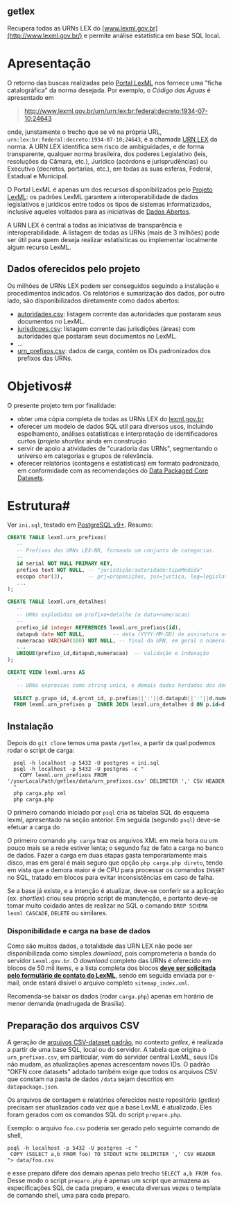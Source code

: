 getlex
------
Recupera todas as URNs LEX do [www.lexml.gov.br](http://www.lexml.gov.br/) e permite análise estatística em base SQL local.

# Apresentação #
O retorno das buscas realizadas pelo  [Portal LexML](http://www.lexml.gov.br/) nos fornece uma "ficha catalográfica" da norma desejada. Por exemplo, o *Código das Águas* é apresentado em 

> http://www.lexml.gov.br/urn/urn:lex:br:federal:decreto:1934-07-10;24643

onde, junstamente o trecho que se vê na própria URL, `urn:lex:br:federal:decreto:1934-07-10;24643`, é a chamada [URN LEX](https://pt.wikipedia.org/wiki/Lex_(URN)) da norma. A URN LEX identifica sem risco de ambiguidades, e de forma transparente, qualquer norma brasileira, dos poderes Legislativo (leis, resoluções da Câmara, etc.), Jurídico (acórdons e jurisprudências) ou Executivo (decretos, portarias, etc.), em todas as suas esferas, Federal, Estadual e Municipal.

O Portal LexML é apenas um dos recursos disponibilizados pelo [Projeto LexML](http://projeto.lexml.gov.br/): os padrões LexML garantem a interoperabilidade de dados legislativos e jurídicos entre todos os tipos de sistemas informatizados, inclusive aqueles voltados para as iniciativas de  [Dados Abertos](http://dados.gov.br/dados-abertos/).

A URN LEX é central a todas as iniciativas de transparência e interoperabilidade. A listagem de todas as URNs (mais de 3 milhões) pode ser útil para quem deseja realizar estatísiticas ou implementar localmente algum recurso LexML.

## Dados oferecidos pelo projeto
Os milhões de URNs LEX podem ser conseguidos seguindo a instalação e procedimentos indicados. Os relatórios e sumarização dos dados, por outro lado, são disponibilizados diretamente como dados abertos:

 * [autoridades.csv](https://github.com/ppKrauss/getlex/blob/master/data/autoridades.csv): listagem corrente das autoridades que postaram seus documentos no LexML.
 * [jurisdicoes.csv](https://github.com/ppKrauss/getlex/blob/master/data/jurisdicoes.csv): listagem corrente das jurisdições (áreas) com autoridades que postaram seus documentos no LexML.
 * ...
 * [urn_prefixos.csv](https://github.com/ppKrauss/getlex/blob/master/data/urn_prefixos.csv): dados de carga, contém os IDs padronizados dos prefixos das URNs. 

# Objetivos#
O presente projeto tem por finalidade:
 * obter uma cópia completa de todas as URNs LEX do [lexml.gov.br](http://lexml.gov.br)
 * oferecer um modelo de dados SQL util para diversos usos, incluindo espelhamento, análises estatísticas e interpretação de identificadores curtos (*projeto shortlex* ainda em construção
 * servir de apoio a atividades de "curadoria das URNs", segmentando o universo em categorias e grupos de relevância.
 * oferecer relatórios (contagens e estatísticas) em formato padronizado, em conformidade com as recomendações do [Data Packaged Core Datasets](https://github.com/datasets).

# Estrutura#
Ver `ini.sql`, testado em [PostgreSQL v9+](http://www.postgresql.org/). Resumo:

```sql
CREATE TABLE lexml.urn_prefixos(
   --
   -- Prefixos das URNs LEX-BR, formando um conjunto de categorias.
   --
   id serial NOT NULL PRIMARY KEY,
   prefixo text NOT NULL, -- "jurisdição:autoridade:tipoMedida"
   escopo char(3),        -- prj=proposições, jus=justiça, leg=legislativo/executivo, bib=bibliotecas
   ...
);

CREATE TABLE lexml.urn_detalhes(
   --
   -- URNs explodidas em prefixo+detalhe (e data+numeracao)
   --
   prefixo_id integer REFERENCES lexml.urn_prefixos(id),
   datapub date NOT NULL,         -- data (YYYY-MM-DD) de assinatura ou de publicação
   numeracao VARCHAR(100) NOT NULL, -- final da URN, em geral o número ou código da norma
   ...
   UNIQUE(prefixo_id,datapub,numeracao)  -- validação e indexação
);

CREATE VIEW lexml.urns AS
   --
   -- URNs expressas como string unica, e demais dados herdados das demais tabelas.
   --
  SELECT p.grupo_id, d.grcnt_id, p.prefixo||':'||d.datapub||':'||d.numeracao as urn, ... 
  FROM lexml.urn_prefixos p  INNER JOIN lexml.urn_detalhes d ON p.id=d.prefixo_id;
```

## Instalação
Depois do `git clone` temos uma pasta `/getlex`, a partir da qual podemos rodar o script de carga:
```shel
  psql -h localhost -p 5432 -U postgres < ini.sql
  psql -h localhost -p 5432 -U postgres -c "
    COPY lexml.urn_prefixos FROM '/yourLocalPath/getlex/data/urn_prefixos.csv' DELIMITER ',' CSV HEADER
  "
  php carga.php xml
  php carga.php
```
O primeiro comando iniciado por `psql` cria as tabelas SQL do esquema lexml, apresentado na seção anterior. Em seguida (segundo  `psql`) deve-se efetuar a carga do 


O primeiro comando `php carga` traz os arquivos XML em meia hora ou um pouco mais se a rede estiver lenta; o segundo faz de fato a carga no banco de dados. Fazer a carga em duas etapas gasta temporariamente mais disco, mas em geral é mais seguro que opção `php carga.php direto`, tendo em vista que a demora maior é de CPU para processar os comandos `INSERT` no SQL, tratado em blocos para evitar inconsistências em caso de falha.

Se a base já existe, e a intenção é atualizar, deve-se conferir se a aplicação (ex. *shortlex*) criou seu próprio script de manutenção, e portanto deve-se tomar muito coidado antes de realizar no SQL o comando `DROP SCHEMA lexml CASCADE`, `DELETE` ou similares.

### Disponibilidade e carga na base de dados
Como são muitos dados, a totalidade das URN LEX não pode ser disponibilizada como simples *download*, pois comprometeria a banda do servidor `Lexml.gov.br`. O *download* completo das URNs é oferecido em blocos de 50 mil items, e a lista completa dos blocos **[deve ser solicitada pelo formulário de contato do LexML](http://projeto.lexml.gov.br/contact-info)**, sendo em  seguida enviada por e-mail, onde estará disível o arquivo completo `sitemap_index.xml`.

Recomenda-se baixar os dados (rodar `carga.php`) apenas em horário de menor demanda (madrugada de Brasília).

## Preparação dos arquivos CSV
A geração de [arquivos CSV-dataset padrão](https://github.com/datasets), no contexto *getlex*, é realizada a partir de uma base SQL, local ou do servidor. A tabela que origina o `urn_prefixos.csv`, em particular, vem do servidor central LexML, seus IDs não mudam, as atualizações apenas acrescentam novos IDs. O padrão "OKFN core datasets" adotado também exige que todos os arquivos CSV que constam na pasta de dados `/data` sejam descritos em `datapackage.json`.

Os arquivos de contagem e relatórios oferecidos neste repositório (*getlex*) precisam ser atualizados cada vez que a base LexML é atualizada. Eles foram gerados com os comandos SQL do script `preparo.php`.

Exemplo: o arquivo `foo.csv` poderia ser gerado pelo seguinte comando de shell,
```shell
psql -h localhost -p 5432 -U postgres -c "
 COPY (SELECT a,b FROM foo) TO STDOUT WITH DELIMITER ',' CSV HEADER
"> data/foo.csv
```
e esse preparo difere dos demais apenas pelo trecho `SELECT a,b FROM foo`. Desse modo o script  `preparo.php` é apenas um script que armazena as especificações SQL de cada preparo, e executa diversas vezes o template de comando shell, uma para cada preparo.
<!--
ou ainda com `\copy (...) TO '/tmp/test.csv' WITH ...` (o PHP também oferece [pg_copy_to](http://php.net/manual/en/function.pg-copy-to.php)), mas a chamada `psql` no termial (*client*) das versões novas (v9+) vem munidas do STDIN/STDOUT.
-->


